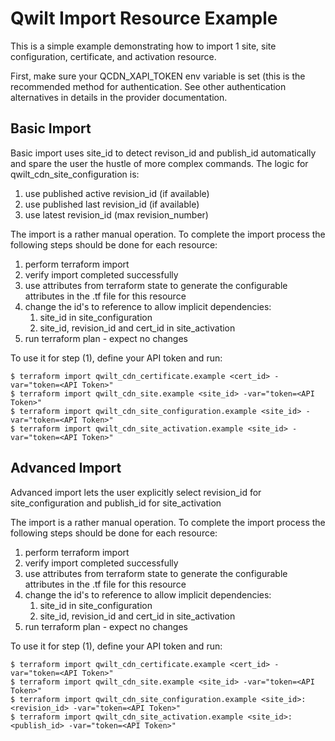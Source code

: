 # Qwilt Import Resource Example

This is a simple example demonstrating how to import 1 site, site configuration, certificate, and activation resource.

First, make sure your QCDN_XAPI_TOKEN env variable is set (this is the recommended method for authentication.
See other authentication alternatives in details in the provider documentation.

## Basic Import

Basic import uses site_id to detect revison_id and publish_id automatically and spare the user the hustle of more complex commands.
The logic for qwilt_cdn_site_configuration is:
1. use published active revision_id (if available)
2. use published last revision_id (if available)
3. use latest revision_id (max revision_number)

The import is a rather manual operation. To complete the import process the following steps should be done for each resource:
1. perform terraform import
2. verify import completed successfully
3. use attributes from terraform state to generate the configurable attributes in the .tf file for this resource
4. change the id's to reference to allow implicit dependencies:
   1. site_id in site_configuration
   2. site_id, revision_id and cert_id in site_activation
5. run terraform plan - expect no changes 

To use it for step (1), define your API token and run:
```
$ terraform import qwilt_cdn_certificate.example <cert_id> -var="token=<API Token>"
$ terraform import qwilt_cdn_site.example <site_id> -var="token=<API Token>"
$ terraform import qwilt_cdn_site_configuration.example <site_id> -var="token=<API Token>"
$ terraform import qwilt_cdn_site_activation.example <site_id> -var="token=<API Token>"
```

## Advanced Import

Advanced import lets the user explicitly select revision_id for site_configuration and publish_id for site_activation

The import is a rather manual operation. To complete the import process the following steps should be done for each resource:
1. perform terraform import
2. verify import completed successfully
3. use attributes from terraform state to generate the configurable attributes in the .tf file for this resource
4. change the id's to reference to allow implicit dependencies:
   1. site_id in site_configuration
   2. site_id, revision_id and cert_id in site_activation
5. run terraform plan - expect no changes

To use it for step (1), define your API token and run:
```
$ terraform import qwilt_cdn_certificate.example <cert_id> -var="token=<API Token>"
$ terraform import qwilt_cdn_site.example <site_id> -var="token=<API Token>"
$ terraform import qwilt_cdn_site_configuration.example <site_id>:<revision_id> -var="token=<API Token>"
$ terraform import qwilt_cdn_site_activation.example <site_id>:<publish_id> -var="token=<API Token>"
```